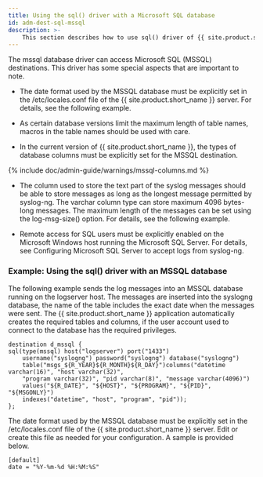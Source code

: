 ```yaml
---
title: Using the sql() driver with a Microsoft SQL database
id: adm-dest-sql-mssql
description: >-
    This section describes how to use sql() driver of {{ site.product.short_name }} with an MSSQL database.
---
```


The mssql database driver can access Microsoft SQL (MSSQL) destinations.
This driver has some special aspects that are important to note.

- The date format used by the MSSQL database must be explicitly set in
    the /etc/locales.conf file of the {{ site.product.short_name }} server. For details, see
    the following example.

- As certain database versions limit the maximum length of table
    names, macros in the table names should be used with care.

- In the current version of {{ site.product.short_name }}, the types of database
    columns must be explicitly set for the MSSQL destination.

{% include doc/admin-guide/warnings/mssql-columns.md %}

- The column used to store the text part of the syslog messages should
    be able to store messages as long as the longest message permitted
    by syslog-ng. The varchar column type can store maximum 4096
    bytes-long messages. The maximum length of the messages can be set
    using the log-msg-size() option. For details, see the following
    example.

- Remote access for SQL users must be explicitly enabled on the
    Microsoft Windows host running the Microsoft SQL Server. For
    details, see Configuring Microsoft SQL Server to accept logs from syslog-ng.

### Example: Using the sql() driver with an MSSQL database

The following example sends the log messages into an MSSQL database
running on the logserver host. The messages are inserted into the
syslogng database, the name of the table includes the exact date when
the messages were sent. The {{ site.product.short_name }} application automatically creates
the required tables and columns, if the user account used to connect to
the database has the required privileges.

```config
destination d_mssql {
sql(type(mssql) host("logserver") port("1433")
    username("syslogng") password("syslogng") database("syslogng")
    table("msgs_${R_YEAR}${R_MONTH}${R_DAY}")columns("datetime varchar(16)", "host varchar(32)",
    "program varchar(32)", "pid varchar(8)", "message varchar(4096)")
    values("${R_DATE}", "${HOST}", "${PROGRAM}", "${PID}", "${MSGONLY}")
    indexes("datetime", "host", "program", "pid"));
};
```

The date format used by the MSSQL database must be explicitly set in the
/etc/locales.conf file of the {{ site.product.short_name }} server. Edit or create this file
as needed for your configuration. A sample is provided below.

```config
[default]
date = "%Y-%m-%d %H:%M:%S"
```
